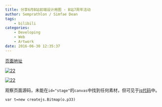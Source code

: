 ```yaml
---
title: 分享6月B站前端设计用图 - B站7周年活动
author: Semprathlon / Simfae Dean
tags:
	- bilibili
categories:
	- Developing
	- Web
	- Artwork
date: 2016-06-30 12:35:37
---
```

[页面地址](http://live.bilibili.com/anniversary)

[![22](__ASSETS_HOST_NAME__/2016/06/p22-1-1024x779.png)](__ASSETS_HOST_NAME__/2016/06/p22-1.png)

[![22](__ASSETS_HOST_NAME__/2016/06/p33-1.png)](__ASSETS_HOST_NAME__/2016/06/p33-1.png)

观察页面源码，未能在`id="stage"`的`canvas`中找到任何素材，但可见于[js代码](http://static.hdslb.com/live-static/live-activity/anniversary/anniversary.bundle.min.js?2016062801)中。

`var t=new createjs.Bitmap(o.p33)`
